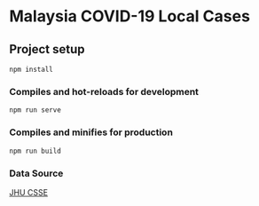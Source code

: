 # Malaysia COVID-19 Local Cases

## Project setup
```
npm install
```

### Compiles and hot-reloads for development
```
npm run serve
```

### Compiles and minifies for production
```
npm run build
```

### Data Source 
[JHU CSSE](https://github.com/CSSEGISandData/COVID-19)